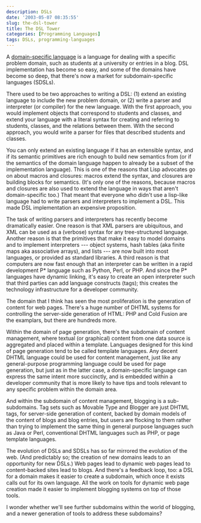 ```yaml
---
description: DSLs
date: '2003-05-07 08:35:55'
slug: the-dsl-tower
title: The DSL Tower
categories: [Programming Languages]
tags: DSLs, programming-languages
---
```


A [domain-specific language](http://www.google.com/search?q=domain+specific+language) is a language for dealing with a specific problem domain, such as students at a university or entries in a blog.  DSL implementation has become so easy, and some of the domains have become so deep, that there's now a market for subdomain-specific languages (SDSLs).

There used to be two approaches to writing a DSL: (1) extend an existing language to include the new problem domain, or (2) write a parser and interpreter (or compiler) for the new language. With the first approach, you would implement objects that correspond to students and classes, and extend your language with a literal syntax for creating and referring to students, classes, and the relations between them.  With the second approach, you would write a parser for files that described students and classes.

You can only extend an existing language if it has an extensible syntax, and if its semantic primitives are rich enough to build new semantics from (or if the semantics of the domain language happen to already be a subset of the implementation language).  This is one of the reasons that Lisp advocates go on about macros and closures: macros extend the syntax, and closures are building blocks for semantics.  (It's only one of the reasons, because macros and closures are also used to extend the language in ways that aren't domain-specific too.)  That meant that everyone who didn't use a lisp-like language had to write parsers and interpreters to implement a DSL.  This made DSL implementation an expensive proposition.

The task of writing parsers and interpreters has recently become dramatically easier.  One reason is that XML parsers are ubiquitous, and XML can be used as a (verbose) syntax for any tree-structured language.  Another reason is that the primitives that make it easy to model domains and to implement interpreters --- object systems, hash tables (aka finite maps aka associative arrays), and lists --- are now built into most languages, or provided as standard libraries.  A third reason is that computers are now fast enough that an interpreter can be written in a rapid development P* language such as Python, Perl, or PHP.  And since the P* languages have dynamic linking, it's easy to create an open interpreter such that third parties can add language constructs (tags); this creates the technology infrastructure for a developer community.

The domain that I think has seen the most proliferation is the generation of content for web pages.  There's a huge number of DHTML systems for controlling the server-side generation of HTML: PHP and Cold Fusion are the examplars, but there are hundreds more.

Within the domain of page generation, there's the subdomain of content management, where textual (or graphical) content from one data source is aggregated and placed within a template.  Languages designed for this kind of page generation tend to be called template languages. Any decent DHTML language could be used for content management, just like any general-purpose programming language could be used for page generation, but just as in the latter case, a domain-specific language can express the same intent more succinctly, and is embedded within a developer community that is more likely to have tips and tools relevant to any specific problem within the domain area.

And within the subdomain of content management, blogging is a sub-subdomains.  Tag sets such as Movable Type and Blogger are just DHTML tags, for server-side generation of content, backed by domain models of the content of blogs and blog entries, but users are flocking to them rather than trying to implement the same thing in general purpose languages such as Java or Perl, conventional DHTML languages such as PHP, or page template languages.

The evolution of DSLs and SDSLs has so far mirrored the evolution of the web.  (And predictably so; the creation of new domains leads to an opportunity for new DSLs.)  Web pages lead to dynamic web pages lead to content-backed sites lead to blogs.  And there's a feedback loop, too: a DSL for a domain makes it easier to create a subdomain, which once it exists calls out for its own language.  All the work on tools for dynamic web page creation made it easier to implement blogging systems on top of those tools.

I wonder whether we'll see further subdomains within the world of blogging, and a newer generation of tools to address these subdomains?
